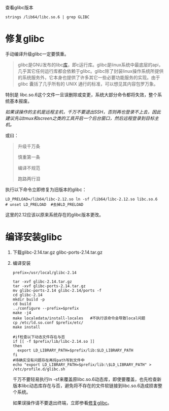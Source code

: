 查看glibc版本

```shell
strings /lib64/libc.so.6 | grep GLIBC
```

# 修复glibc

手动编译升级glibc一定要慎重。

> glibc是GNU发布的libc[库](http://baike.baidu.com/view/226876.htm)，即c运行库。glibc是linux系统中最底层的api，几乎其它任何运行库都会依赖于glibc。glibc除了封装linux操作系统所提供的系统服务外，它本身也提供了许多其它一些必要功能服务的实现。由于
> glibc 囊括了几乎所有的 UNIX 通行的标准，可以想见其内容包罗万象。

特别是 libc.so.6这个文件一旦误删除或变更，系统大部分命令都将失效，整个系统基本报废。

*如果误操作的主机是远程主机，千万不要退出SSH，否则再也登录不上去，因此建议先以tmux和screen之类的工具开启一个后台窗口，然后远程登录到目标主机。*

或曰：

> 升级千万条
>
> 慎重第一条
>
> 编译不规范
>
> 跑路两行泪

执行以下命令立即修复为旧版本的glibc：

```shell
LD_PRELOAD=/lib64/libc-2.12.so ln -sf /lib64/libc-2.12.so libc.so.6
# unset LD_PRELOAD  #去掉LD_PRELOAD
```

这里的2.12应该以原来系统存在的glibc版本更改。

# 编译安装glibc

1. 下载glibc-2.14.tar.gz glibc-ports-2.14.tar.gz

2. 编译安装

   ```shell
   prefix=/usr/local/glibc-2.14
   
   tar -xvf glibc-2.14.tar.gz 
   tar -xvf glibc-ports-2.14.tar.gz
   mv glibc-ports-2.14 glibc-2.14/ports -f
   cd glibc-2.14
   mkdir build -p
   cd build
   ../configure --prefix=$prefix
   make -j4
   make localedata/install-locales   #不执行该命令会导致local问题
   cp /etc/ld.so.conf $prefix/etc/
   make install
   
   #if检查以下动态文件存在与否 
   if [[ -f $prefix/lib/libc-2.14.so ]]
   then
     export LD_LIBRARY_PATH=$prefix/lib:$LD_LIBRARY_PATH
   fi
   #待确实没有问题存在再将path写到文件中
   echo "export LD_LIBRARY_PATH=$prefix/lib:\$LD_LIBRARY_PATH" > /etc/profile.d/glibc.sh
   ```

   千万不要轻易执行ln -sf来覆盖原libc.so.6动态库，即使要覆盖，也先检查新版本libc动态库存在与否，避免将不存在的文件软链接到libc.so.6造成损害整个系统。

   如果误操作请不要退出终端，立即参看[修复glibc](#修复glibc)。